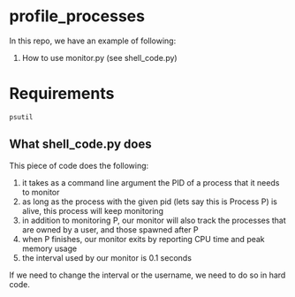 # profile_processes
In this repo, we have an example of following:

1. How to use monitor.py (see shell_code.py)

# Requirements
```
psutil
```

## What shell_code.py does

This piece of code does the following:

1. it takes as a command line argument the PID of a process that it needs to monitor
1. as long as the process with the given pid (lets say this is Process P) is alive, this process will keep monitoring
1. in addition to monitoring P, our monitor will also track the processes that are owned by a user, and those spawned after P
1. when P finishes, our monitor exits by reporting CPU time and peak memory usage
1. the interval used by our monitor is 0.1 seconds

If we need to change the interval or the username, we need to do so in hard code.